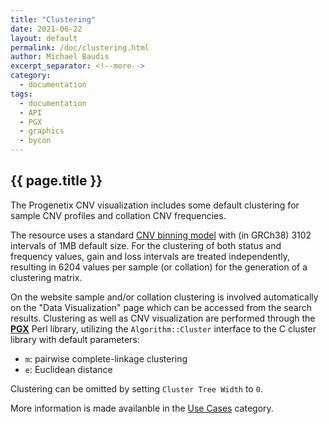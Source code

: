 ```yaml
---
title: "Clustering"
date: 2021-06-22
layout: default
permalink: /doc/clustering.html
author: Michael Baudis
excerpt_separator: <!--more-->
category:
  - documentation
tags:
  - documentation
  - API
  - PGX
  - graphics
  - bycon
---
```


## {{ page.title }}

The Progenetix CNV visualization includes some default clustering for sample CNV profiles and
collation CNV frequencies.

<!--more-->

The resource uses a standard [CNV binning model](/doc/genomic_intervals.html)
with (in GRCh38) 3102 intervals of 1MB default size. For the clustering of both status and
frequency values, gain and loss intervals are treated independently, resulting in 6204
values per sample (or collation) for the generation of a clustering matrix.

On the website sample and/or collation clustering is involved automatically on the
"Data Visualization" page which can be accessed from the search results. Clustering as
well as CNV visualization are performed through the [**PGX**](http://github.com/progenetix/PGX/)
Perl library, utilizing the `Algorithm::Cluster` interface to the C cluster library with
default parameters:

* `m`: pairwise complete-linkage clustering
* `e`: Euclidean distance

Clustering can be omitted by setting `Cluster Tree Width` to `0`.

More information is made availanble in the [Use Cases](/categories/usecases.html) category.
